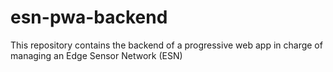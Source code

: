 # esn-pwa-backend
This repository contains the backend of a progressive web app in charge of managing an Edge Sensor Network (ESN)
